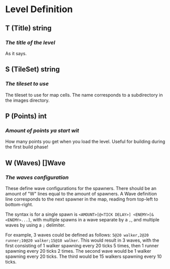 # Level Definition

## T (Title)  **string**

### *The title of the level*

As it says.

## S (TileSet) **string**

### *The tileset to use*

The tileset to use for map cells. The name corresponds to a subdirectory in the images directory.

## P (Points) **int**

### *Amount of points ya start wit*

How many points you get when you load the level. Useful for building during the first build phase!

## W (Waves) **[]Wave**

### *The waves configuration*

These define wave configurations for the spawners. There should be an amount of "W" lines equal to the amount of spawners. A Wave definition line corresponds to the next spawner in the map, reading from top-left to bottom-right.

The syntax is for a single spawn is `<AMOUNT>[@<TICK DELAY>] <ENEMY>[&<ENEMY>...]`, with multiple spawns in a wave separate by a `,`,  and multiple waves by using a `;` delimiter.

For example, 3 waves could be defined as follows: `5@20 walker,2@20 runner;10@20 walker;15@10 walker`. This would result in 3 waves, with the first consisting of 1 walker spawning every 20 ticks 5 times, then 1 runner spawning every 20 ticks 2 times. The second wave would be 1 walker spawning every 20 ticks. The third would be 15 walkers spawning every 10 ticks.
